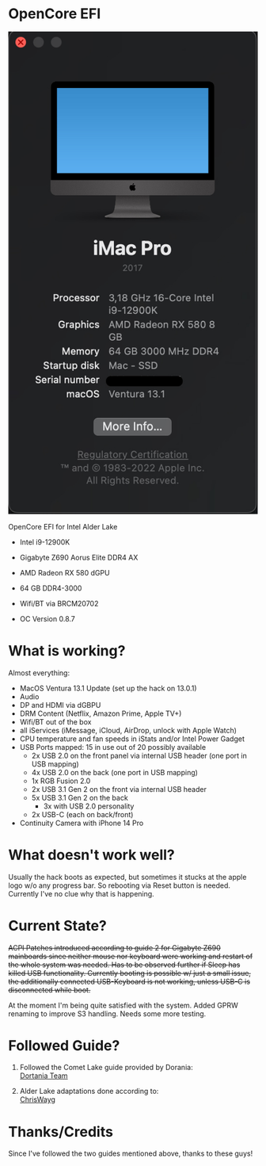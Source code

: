 # OpenCore EFI

![About This Mac](./images/AboutThisMac.jpg "About This Mac")


 OpenCore EFI for Intel Alder Lake

- Intel i9-12900K
- Gigabyte Z690 Aorus Elite DDR4 AX
- AMD Radeon RX 580 dGPU
- 64 GB DDR4-3000
- Wifi/BT via BRCM20702

- OC Version 0.8.7

# What is working?

Almost everything:
- MacOS Ventura 13.1 Update (set up the hack on 13.0.1)
- Audio
- DP and HDMI via dGBPU
- DRM Content (Netflix, Amazon Prime, Apple TV+)
- Wifi/BT out of the box
- all iServices (iMessage, iCloud, AirDrop, unlock with Apple Watch)
- CPU temperature and fan speeds in iStats and/or Intel Power Gadget
- USB Ports mapped: 15 in use out of 20 possibly available
  - 2x USB 2.0 on the front panel via internal USB header (one port in USB mapping)
  - 4x USB 2.0 on the back (one port in USB mapping)
  - 1x RGB Fusion 2.0
  - 2x USB 3.1 Gen 2 on the front via internal USB header
  - 5x USB 3.1 Gen 2 on the back   
	- 3x with USB 2.0 personality
  - 2x USB-C (each on back/front)
- Continuity Camera with iPhone 14 Pro

# What doesn't work well?

Usually the hack boots as expected, but sometimes it stucks at the apple logo w/o any progress bar. So rebooting via Reset button is needed. Currently I've no clue why that is happening.

# Current State?

~~ACPI Patches introduced according to guide 2 for Gigabyte Z690 mainboards since neither mouse nor keyboard were working and restart of the whole system was needed. Has to be observed further if Sleep has killed USB functionality. Currently booting is possible w/ just a small issue, the additionally connected USB-Keyboard is not working, unless USB-C is disconnected while boot.~~ 

At the moment I'm being quite satisfied with the system. Added GPRW renaming to improve S3 handling. Needs some more testing.

# Followed Guide?

1. Followed the Comet Lake guide provided by Dorania:  
[Dortania Team](https://dortania.github.io/OpenCore-Install-Guide/config.plist/comet-lake.html)

2. Alder Lake adaptations done according to:  
[ChrisWayg](https://chriswayg.gitbook.io/opencore-visual-beginners-guide/advanced-topics/using-alder-lake)

# Thanks/Credits

Since I've followed the two guides mentioned above, thanks to these guys!